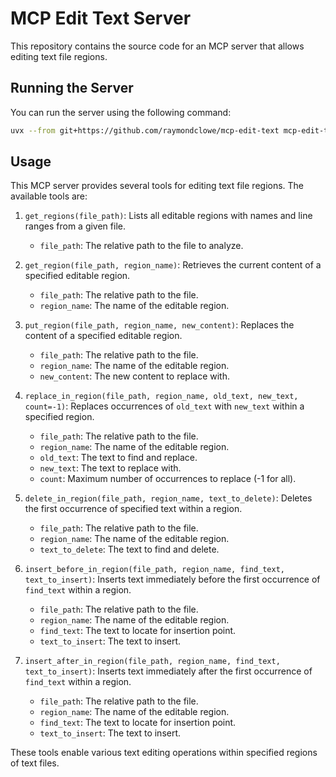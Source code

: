 # MCP Edit Text Server

This repository contains the source code for an MCP server that allows editing text file regions.

## Running the Server

You can run the server using the following command:

```bash
uvx --from git+https://github.com/raymondclowe/mcp-edit-text mcp-edit-text
```

## Usage

This MCP server provides several tools for editing text file regions. The available tools are:

1. `get_regions(file_path)`: Lists all editable regions with names and line ranges from a given file.
   - `file_path`: The relative path to the file to analyze.

2. `get_region(file_path, region_name)`: Retrieves the current content of a specified editable region.
   - `file_path`: The relative path to the file.
   - `region_name`: The name of the editable region.

3. `put_region(file_path, region_name, new_content)`: Replaces the content of a specified editable region.
   - `file_path`: The relative path to the file.
   - `region_name`: The name of the editable region.
   - `new_content`: The new content to replace with.

4. `replace_in_region(file_path, region_name, old_text, new_text, count=-1)`: Replaces occurrences of `old_text` with `new_text` within a specified region.
   - `file_path`: The relative path to the file.
   - `region_name`: The name of the editable region.
   - `old_text`: The text to find and replace.
   - `new_text`: The text to replace with.
   - `count`: Maximum number of occurrences to replace (-1 for all).

5. `delete_in_region(file_path, region_name, text_to_delete)`: Deletes the first occurrence of specified text within a region.
   - `file_path`: The relative path to the file.
   - `region_name`: The name of the editable region.
   - `text_to_delete`: The text to find and delete.

6. `insert_before_in_region(file_path, region_name, find_text, text_to_insert)`: Inserts text immediately before the first occurrence of `find_text` within a region.
   - `file_path`: The relative path to the file.
   - `region_name`: The name of the editable region.
   - `find_text`: The text to locate for insertion point.
   - `text_to_insert`: The text to insert.

7. `insert_after_in_region(file_path, region_name, find_text, text_to_insert)`: Inserts text immediately after the first occurrence of `find_text` within a region.
   - `file_path`: The relative path to the file.
   - `region_name`: The name of the editable region.
   - `find_text`: The text to locate for insertion point.
   - `text_to_insert`: The text to insert.

These tools enable various text editing operations within specified regions of text files.